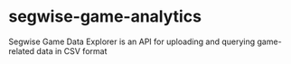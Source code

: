 # segwise-game-analytics
Segwise Game Data Explorer is an API for uploading and querying game-related data in CSV format
